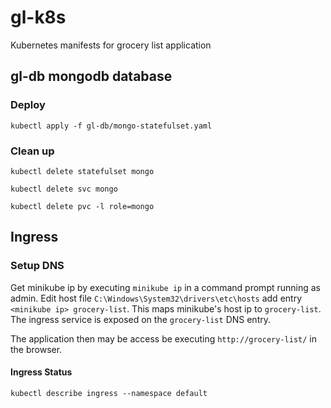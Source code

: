 # gl-k8s
Kubernetes manifests for grocery list application

## gl-db mongodb database

### Deploy

`kubectl apply -f gl-db/mongo-statefulset.yaml`

### Clean up

`kubectl delete statefulset mongo`

`kubectl delete svc mongo`

`kubectl delete pvc -l role=mongo`

## Ingress

### Setup DNS

Get minikube ip by executing `minikube ip` in a command prompt running as admin. Edit host file `C:\Windows\System32\drivers\etc\hosts` add entry `<minikube ip> grocery-list`. This maps minikube's host ip to `grocery-list`. The ingress service is exposed on the `grocery-list` DNS entry.

The application then may be access be executing `http://grocery-list/` in the browser.

#### Ingress Status

`kubectl describe ingress --namespace default`